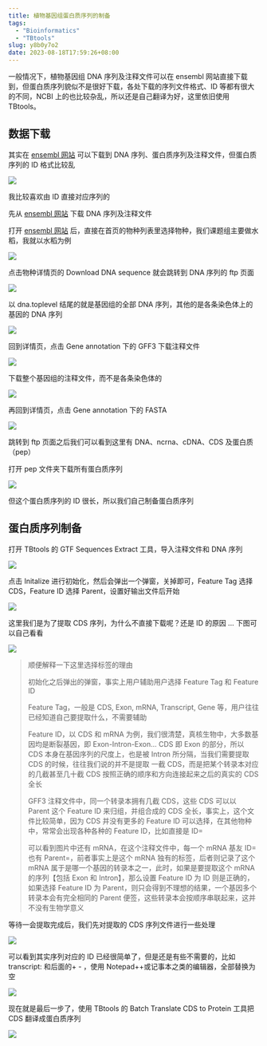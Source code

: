```yaml
---
title: 植物基因组蛋白质序列的制备
tags:
  - "Bioinformatics"
  - "TBtools"
slug: y8b0y7o2
date: 2023-08-18T17:59:26+08:00
---
```


一般情况下，植物基因组 DNA 序列及注释文件可以在 ensembl 网站直接下载到，但蛋白质序列貌似不是很好下载，各处下载的序列文件格式、ID 等都有很大的不同，NCBI 上的也比较杂乱，所以还是自己翻译为好，这里依旧使用 TBtools。

<!--more-->

## 数据下载

其实在 [ensembl 网站](http://plants.ensembl.org/index.html) 可以下载到 DNA 序列、蛋白质序列及注释文件，但蛋白质序列的 ID 格式比较乱

![](https://images.yuanj.top/20230818180420.png)

我比较喜欢由 ID 直接对应序列的

先从 [ensembl 网站](http://plants.ensembl.org/index.html) 下载 DNA 序列及注释文件

打开 [ensembl 网站](http://plants.ensembl.org/index.html) 后，直接在首页的物种列表里选择物种，我们课题组主要做水稻，我就以水稻为例

![](https://images.yuanj.top/20230818180627.png)

点击物种详情页的 Download DNA sequence 就会跳转到 DNA 序列的 ftp 页面

![](https://images.yuanj.top/20230818180720.png)

以 dna.toplevel 结尾的就是基因组的全部 DNA 序列，其他的是各条染色体上的基因的 DNA 序列

![](https://images.yuanj.top/20230818180841.png)

回到详情页，点击 Gene annotation 下的 GFF3 下载注释文件

![](https://images.yuanj.top/20230818180841.png)

下载整个基因组的注释文件，而不是各条染色体的

![](https://images.yuanj.top/20230818181037.png)

再回到详情页，点击 Gene annotation 下的 FASTA

![](https://images.yuanj.top/20230818181222.png)

跳转到 ftp 页面之后我们可以看到这里有 DNA、ncrna、cDNA、CDS 及蛋白质（pep）

打开 pep 文件夹下载所有蛋白质序列

![](https://images.yuanj.top/20230818181505.png)

但这个蛋白质序列的 ID 很长，所以我们自己制备蛋白质序列

## 蛋白质序列制备

打开 TBtools 的 GTF Sequences Extract 工具，导入注释文件和 DNA 序列

![](https://images.yuanj.top/20230818181657.png)

点击 Initalize 进行初始化，然后会弹出一个弹窗，关掉即可，Feature Tag 选择 CDS，Feature ID 选择 Parent，设置好输出文件后开始

![](https://images.yuanj.top/20230818181941.png)

这里我们是为了提取 CDS 序列，为什么不直接下载呢？还是 ID 的原因 ... 下图可以自己看看

![](https://images.yuanj.top/20230818182205.png)

>顺便解释一下这里选择标签的理由
>
>初始化之后弹出的弹窗，事实上用户辅助用户选择 Feature Tag 和 Feature ID
>
>Feature Tag，一般是 CDS, Exon, mRNA, Transcript, Gene 等，用户往往已经知道自己要提取什么，不需要辅助
>
>Feature ID，以 CDS 和 mRNA 为例，我们很清楚，真核生物中，大多数基因均是断裂基因，即 Exon-Intron-Exon... CDS 即 Exon 的部分，所以 CDS 本身在基因序列的尺度上，也是被 Intron 所分隔，当我们需要提取 CDS 的时候，往往我们说的并不是提取 一截 CDS，而是把某个转录本对应的几截甚至几十截 CDS 按照正确的顺序和方向连接起来之后的真实的 CDS 全长
>
>GFF3 注释文件中，同一个转录本拥有几截 CDS，这些 CDS 可以以 Parent 这个 Feature ID 来归组，并组合成的 CDS 全长，事实上，这个文件比较简单，因为 CDS 并没有更多的 Feature ID 可以选择，在其他物种中，常常会出现各种各种的 Feature ID，比如直接是 ID=
>
>可以看到图片中还有 mRNA，在这个注释文件中，每一个 mRNA 基友 ID= 也有 Parent=，前者事实上是这个 mRNA 独有的标签，后者则记录了这个 mRNA 属于是哪一个基因的转录本之一，此时，如果是要提取这个 mRNA 的序列【包括 Exon 和 Intron】，那么设置 Feature ID 为 ID 则是正确的，如果选择 Feature ID 为 Parent，则只会得到不理想的结果，一个基因多个转录本会有完全相同的 Parent 便签，这些转录本会按顺序串联起来，这并不没有生物学意义

等待一会提取完成后，我们先对提取的 CDS 序列文件进行一些处理

![](https://images.yuanj.top/20230818182650.png)

可以看到其实序列对应的 ID 已经很简单了，但是还是有些不需要的，比如 transcript: 和后面的+ - ，使用 Notepad++或记事本之类的编辑器，全部替换为空

![](https://images.yuanj.top/20230818182727.png)

现在就是最后一步了，使用 TBtools 的 Batch Translate CDS to Protein 工具把 CDS 翻译成蛋白质序列

![](https://images.yuanj.top/20230818182831.png)